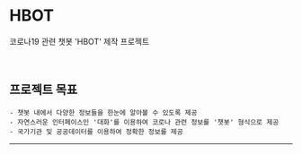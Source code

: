 # HBOT
코로나19 관련 챗봇 'HBOT' 제작 프로젝트

<br/>

## 프로젝트 목표

    - 챗봇 내에서 다양한 정보들을 한눈에 알아볼 수 있도록 제공
    - 자연스러운 인터페이스인 '대화'를 이용하여 코로나 관련 정보를 '챗봇' 형식으로 제공
    - 국가기관 및 공공데이터를 이용하여 정확한 정보를 제공

<hr/>

## 
